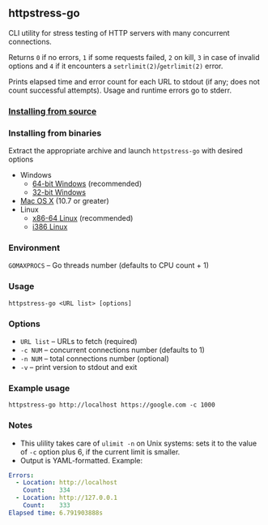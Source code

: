 ## httpstress-go

CLI utility for stress testing of HTTP servers with many concurrent connections.

Returns `0` if no errors, `1` if some requests failed, `2` on kill, `3` in case of invalid options
and `4` if it encounters a `setrlimit(2)`/`getrlimit(2)` error.

Prints elapsed time and error count for each URL to stdout (if any; does not count successful attempts).
Usage and runtime errors go to stderr.

### [Installing from source](https://github.com/chillum/httpstress-go/wiki/Building-from-source)

### Installing from binaries
Extract the appropriate archive and launch `httpstress-go` with desired options

* Windows
  * [64-bit Windows](https://github.com/chillum/httpstress-go/releases/download/v3.1/win64.zip) (recommended)
  * [32-bit Windows](https://github.com/chillum/httpstress-go/releases/download/v3.1/win32.zip)
* [Mac OS X](https://github.com/chillum/httpstress-go/releases/download/v3.1/mac.zip) (10.7 or greater)
* Linux
  * [x86-64 Linux](https://github.com/chillum/httpstress-go/releases/download/v3.1/linux_amd64.zip) (recommended)
  * [i386 Linux](https://github.com/chillum/httpstress-go/releases/download/v3.1/linux_386.zip)

### Environment
`GOMAXPROCS` – Go threads number (defaults to CPU count + 1)

### Usage
`httpstress-go <URL list> [options]`

### Options
* `URL list` – URLs to fetch (required)
* `-c NUM` – concurrent connections number (defaults to 1)
* `-n NUM` – total connections number (optional)
* `-v` – print version to stdout and exit

### Example usage
`httpstress-go http://localhost https://google.com -c 1000`

### Notes
* This ulility takes care of `ulimit -n` on Unix systems: sets it to
  the value of `-c` option plus 6, if the current limit is smaller.
* Output is YAML-formatted. Example:
```yaml
Errors:
  - Location: http://localhost
    Count:    334
  - Location: http://127.0.0.1
    Count:    333
Elapsed time: 6.791903888s
```
